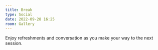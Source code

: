 ```yaml
---
title: Break
type: Social
date: 2022-09-28 16:25
room: Gallery
---
```

Enjoy refreshments and conversation as you make your way to the next session.
